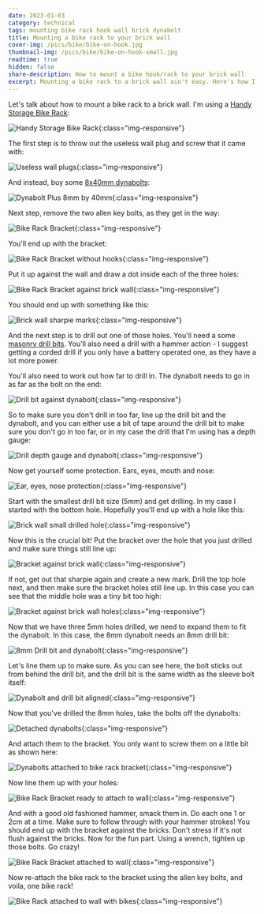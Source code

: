 ```yaml
---
date: 2023-01-03
category: technical
tags: mounting bike rack hook wall brick dynabolt
title: Mounting a bike rack to your brick wall
cover-img: /pics/bike/bike-on-hook.jpg
thumbnail-img: /pics/bike/bike-on-hook-small.jpg
readtime: true
hidden: false
share-description: How to mount a bike hook/rack to your brick wall
excerpt: Mounting a bike rack to a brick wall ain't easy. Here's how I did it.
---
```


Let's talk about how to mount a bike rack to a brick wall. I'm using a [Handy Storage Bike Rack](https://www.bunnings.com.au/handy-storage-wall-mounted-bike-and-helmet-hook_p0074299):

![Handy Storage Bike Rack](/pics/bike/bike-rack-1.jpg){:class="img-responsive"}

The first step is to throw out the useless wall plug and screw that it came with:

![Useless wall plugs](/pics/bike/bike-rack-2.jpg){:class="img-responsive"}

And instead, buy some [8x40mm dynabolts](https://www.bunnings.com.au/ramset-8-x-40mm-dynabolt-plus-hex-nut-bolt_p2269155):

![Dynabolt Plus 8mm by 40mm](/pics/bike/bike-rack-9.jpg){:class="img-responsive"}

Next step, remove the two allen key bolts, as they get in the way:

![Bike Rack Bracket](/pics/bike/bike-rack-3.jpg){:class="img-responsive"}

You'll end up with the bracket: 

![Bike Rack Bracket without hooks](/pics/bike/bike-rack-4.jpg){:class="img-responsive"}

Put it up against the wall and draw a dot inside each of the three holes:

![Bike Rack Bracket against brick wall](/pics/bike/bike-rack-5.jpg){:class="img-responsive"}

You should end up with something like this:

![Brick wall sharpie marks](/pics/bike/bike-rack-7.jpg){:class="img-responsive"}

And the next step is to drill out one of those holes. You'll need a some [masonry drill bits](https://www.kangotools.com.au/products/details/10-piece-masonry-drill-bit-set-kmdb10s2). You'll also need a drill with a hammer action - I suggest getting a corded drill if you only have a battery operated one, as they have a lot more power. 

You'll also need to work out how far to drill in. The dynabolt needs to go in as far as the bolt on the end:

![Drill bit against dynabolt](/pics/bike/bike-rack-10.jpg){:class="img-responsive"}

So to make sure you don't drill in too far, line up the drill bit and the dynabolt, and you can either use a bit of tape around the drill bit to make sure you don't go in too far, or in my case the drill that I'm using has a depth gauge:

![Drill depth gauge and dynabolt](/pics/bike/bike-rack-11.jpg){:class="img-responsive"}

Now get yourself some protection. Ears, eyes, mouth and nose:

![Ear, eyes, nose protection](/pics/bike/bike-rack-8.jpg){:class="img-responsive"}

Start with the smallest drill bit size (5mm) and get drilling. In my case I started with the bottom hole. Hopefully you'll end up with a hole like this:

![Brick wall small drilled hole](/pics/bike/bike-rack-12.jpg){:class="img-responsive"}

Now this is the crucial bit! Put the bracket over the hole that you just drilled and make sure things still line up:

![Bracket against brick wall](/pics/bike/bike-rack-13.jpg){:class="img-responsive"}

If not, get out that sharpie again and create a new mark. Drill the top hole next, and then make sure the bracket holes still line up. In this case you can see that the middle hole was a tiny bit too high:

![Bracket against brick wall holes](/pics/bike/bike-rack-14.jpg){:class="img-responsive"}

Now that we have three 5mm holes drilled, we need to expand them to fit the dynabolt. In this case, the 8mm dynabolt needs an 8mm drill bit:

![8mm Drill bit and dynabolt](/pics/bike/bike-rack-15.jpg){:class="img-responsive"}

Let's line them up to make sure. As you can see here, the bolt sticks out from behind the drill bit, and the drill bit is the same width as the sleeve bolt itself:

![Dynabolt and drill bit aligned](/pics/bike/bike-rack-16.jpg){:class="img-responsive"}

Now that you've drilled the 8mm holes, take the bolts off the dynabolts:

![Detached dynabolts](/pics/bike/bike-rack-17.jpg){:class="img-responsive"}

And attach them to the bracket. You only want to screw them on a little bit as shown here:

![Dynabolts attached to bike rack bracket](/pics/bike/bike-rack-18.jpg){:class="img-responsive"}

Now line them up with your holes:

![Bike Rack Bracket ready to attach to wall](/pics/bike/bike-rack-19.jpg){:class="img-responsive"}

And with a good old fashioned hammer, smack them in. Do each one 1 or 2cm at a time. Make sure to follow through with your hammer strokes! You should end up with the bracket against the bricks. Don't stress if it's not flush against the bricks. Now for the fun part. Using a wrench, tighten up those bolts. Go crazy! 

![Bike Rack Bracket attached to wall](/pics/bike/bike-rack-22.jpg){:class="img-responsive"}

Now re-attach the bike rack to the bracket using the allen key bolts, and voila, one bike rack!

![Bike Rack attached to wall with bikes](/pics/bike/bike-rack-23.jpg){:class="img-responsive"}

